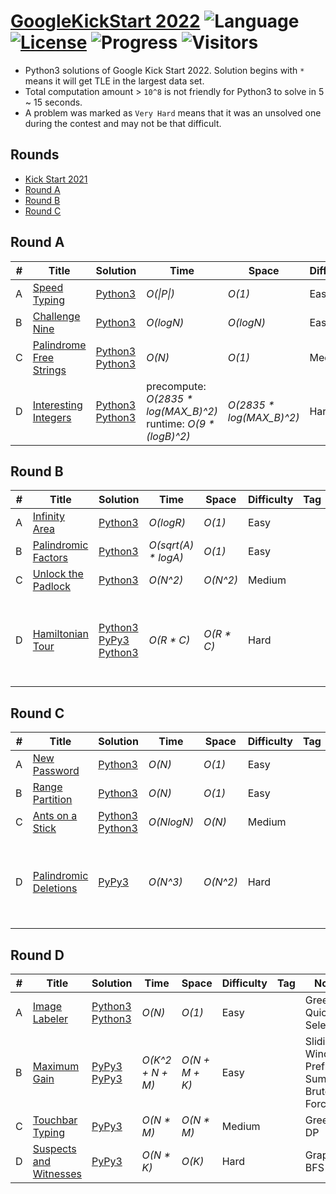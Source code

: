 # [GoogleKickStart 2022](https://codingcompetitions.withgoogle.com/kickstart/archive/2022) ![Language](https://img.shields.io/badge/language-Python3-orange.svg) [![License](https://img.shields.io/badge/license-MIT-blue.svg)](./LICENSE) ![Progress](https://img.shields.io/badge/progress-16%20%2F%2016-ff69b4.svg) ![Visitors](https://visitor-badge.laobi.icu/badge?page_id=kamyu104.googlekickstart.2022)

* Python3 solutions of Google Kick Start 2022. Solution begins with `*` means it will get TLE in the largest data set.
* Total computation amount > `10^8` is not friendly for Python3 to solve in 5 ~ 15 seconds.
* A problem was marked as `Very Hard` means that it was an unsolved one during the contest and may not be that difficult.

## Rounds

* [Kick Start 2021](https://github.com/kamyu104/GoogleKickStart-2021)
* [Round A](https://github.com/kamyu104/GoogleKickStart-2022#round-a)
* [Round B](https://github.com/kamyu104/GoogleKickStart-2022#round-b)
* [Round C](https://github.com/kamyu104/GoogleKickStart-2022#round-c)

## Round A
| # | Title | Solution | Time | Space | Difficulty | Tag | Note |
|---| ----- | -------- | ---- | ----- | ---------- | --- | ---- |
|A| [Speed Typing](https://codingcompetitions.withgoogle.com/kickstart/round/00000000008cb33e/00000000009e7021)| [Python3](./Round%20A/speed_typing.py3)| _O(\|P\|)_ | _O(1)_ | Easy | | String |
|B| [Challenge Nine](https://codingcompetitions.withgoogle.com/kickstart/round/00000000008cb33e/00000000009e7997)| [Python3](./Round%20A/challenge_nine.py3) | _O(logN)_ | _O(logN)_ | Easy | | Math, Greedy |
|C| [Palindrome Free Strings](https://codingcompetitions.withgoogle.com/kickstart/round/00000000008cb33e/00000000009e762e)| [Python3](./Round%20A/palindrome_free_strings.py3) [Python3](./Round%20A/palindrome_free_strings2.py3) | _O(N)_ | _O(1)_ | Medium | | Backtracking, DP |
|D| [Interesting Integers](https://codingcompetitions.withgoogle.com/kickstart/round/00000000008cb33e/00000000009e73ea)| [Python3](./Round%20A/interesting_integers.py3) [Python3](./Round%20A/interesting_integers2.py3) | precompute: _O(2835 * log(MAX_B)^2)_<br>runtime: _O(9 * (logB)^2)_ | _O(2835 * log(MAX_B)^2)_ | Hard | | Counting, Memoization |

## Round B
| # | Title | Solution | Time | Space | Difficulty | Tag | Note |
|---| ----- | -------- | ---- | ----- | ---------- | --- | ---- |
|A| [Infinity Area](https://codingcompetitions.withgoogle.com/kickstart/round/00000000008caa74/0000000000acf079)| [Python3](./Round%20B/infinity_area.py3)| _O(logR)_ | _O(1)_ | Easy | | Math |
|B| [Palindromic Factors](https://codingcompetitions.withgoogle.com/kickstart/round/00000000008caa74/0000000000acee89)| [Python3](./Round%20B/palindromic_factors.py3) | _O(sqrt(A) * logA)_ | _O(1)_ | Easy | | Math, String |
|C| [Unlock the Padlock](https://codingcompetitions.withgoogle.com/kickstart/round/00000000008caa74/0000000000acef55)| [Python3](./Round%20B/unlock_the_padlock.py3) | _O(N^2)_ | _O(N^2)_ | Medium | | Memoization |
|D| [Hamiltonian Tour](https://codingcompetitions.withgoogle.com/kickstart/round/00000000008caa74/0000000000acf318)| [Python3](./Round%20B/hamiltonian_tour.py3) [PyPy3](./Round%20B/hamiltonian_tour2.py3) [Python3](./Round%20B/hamiltonian_tour3.py3) | _O(R * C)_ | _O(R * C)_ | Hard | | DFS, Constructive Algorithms, BFS, Spanning Tree, Wall Follower |

## Round C
| # | Title | Solution | Time | Space | Difficulty | Tag | Note |
|---| ----- | -------- | ---- | ----- | ---------- | --- | ---- |
|A| [New Password](https://codingcompetitions.withgoogle.com/kickstart/round/00000000008cb4d1/0000000000b20f15)| [Python3](./Round%20C/new_password.py3)| _O(N)_ | _O(1)_ | Easy | | String |
|B| [Range Partition](https://codingcompetitions.withgoogle.com/kickstart/round/00000000008cb4d1/0000000000b20deb)| [Python3](./Round%20C/range_partition.py3) | _O(N)_ | _O(1)_ | Easy | | Math, Greedy |
|C| [Ants on a Stick](https://codingcompetitions.withgoogle.com/kickstart/round/00000000008cb4d1/0000000000b209bc)| [Python3](./Round%20C/ants_on_a_stick.py3) [Python3](./Round%20C/ants_on_a_stick2.py3) | _O(NlogN)_ | _O(N)_ | Medium | | Sort, Deque |
|D| [Palindromic Deletions](https://codingcompetitions.withgoogle.com/kickstart/round/00000000008cb4d1/0000000000b20d16)| [PyPy3](./Round%20C/palindromic_deletions.py3) | _O(N^3)_ | _O(N^2)_ | Hard | | Math, Expected Value, Combinatorics, DP, Inclusion-Exclusion Principle |

## Round D
| # | Title | Solution | Time | Space | Difficulty | Tag | Note |
|---| ----- | -------- | ---- | ----- | ---------- | --- | ---- |
|A| [Image Labeler](https://codingcompetitions.withgoogle.com/kickstart/round/00000000008caea6/0000000000b76e11)| [Python3](./Round%20D/image_labeler.py3) [Python3](./Round%20D/image_labeler2.py3) | _O(N)_ | _O(1)_ | Easy | | Greedy, Quick Select |
|B| [Maximum Gain](https://codingcompetitions.withgoogle.com/kickstart/round/00000000008caea6/0000000000b76fae)| [PyPy3](./Round%20D/maximum_gain.py3) [PyPy3](./Round%20D/maximum_gain2.py3) | _O(K^2 + N + M)_ | _O(N + M + K)_ | Easy | | Sliding Window, Prefix Sum, Brute Force |
|C| [Touchbar Typing](https://codingcompetitions.withgoogle.com/kickstart/round/00000000008caea6/0000000000b76f44)| [PyPy3](./Round%20D/touchbar_typing.py3) | _O(N * M)_ | _O(N * M)_ | Medium | | Greedy, DP |
|D| [Suspects and Witnesses](https://codingcompetitions.withgoogle.com/kickstart/round/00000000008caea6/0000000000b76db9)| [PyPy3](./Round%20D/suspects_and_witnesses.py3) | _O(N * K)_ | _O(K)_ | Hard | | Graph, BFS |
